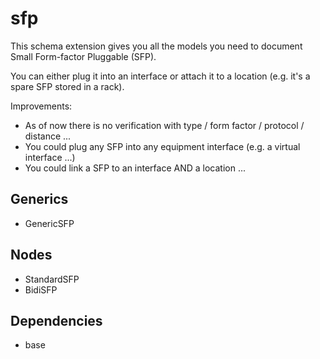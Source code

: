 # sfp

This schema extension gives you all the models you need to document Small Form-factor Pluggable (SFP).

You can either plug it into an interface or attach it to a location (e.g. it's a spare SFP stored in a rack).

Improvements:

- As of now there is no verification with type / form factor / protocol / distance ...
- You could plug any SFP into any equipment interface (e.g. a virtual interface ...)
- You could link a SFP to an interface AND a location ...


## Generics

- GenericSFP

## Nodes

- StandardSFP
- BidiSFP

## Dependencies

- base
